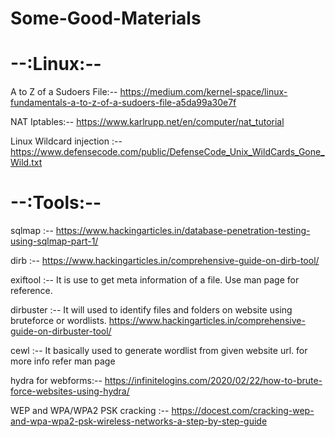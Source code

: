 # Some-Good-Materials

# --:Linux:--
A to Z of a Sudoers File:--  https://medium.com/kernel-space/linux-fundamentals-a-to-z-of-a-sudoers-file-a5da99a30e7f

NAT Iptables:--   https://www.karlrupp.net/en/computer/nat_tutorial

Linux Wildcard injection :-- https://www.defensecode.com/public/DefenseCode_Unix_WildCards_Gone_Wild.txt

# --:Tools:--
sqlmap  :--  https://www.hackingarticles.in/database-penetration-testing-using-sqlmap-part-1/

dirb    :--  https://www.hackingarticles.in/comprehensive-guide-on-dirb-tool/

exiftool :-- It is use to get meta information of a file. Use man page for reference.

dirbuster :-- It will used to identify files and folders on website using bruteforce or wordlists. https://www.hackingarticles.in/comprehensive-guide-on-dirbuster-tool/ 

cewl :-- It basically used to generate wordlist from given website url. for more info refer man page

hydra for webforms:-- https://infinitelogins.com/2020/02/22/how-to-brute-force-websites-using-hydra/

WEP and WPA/WPA2 PSK cracking :-- https://docest.com/cracking-wep-and-wpa-wpa2-psk-wireless-networks-a-step-by-step-guide
